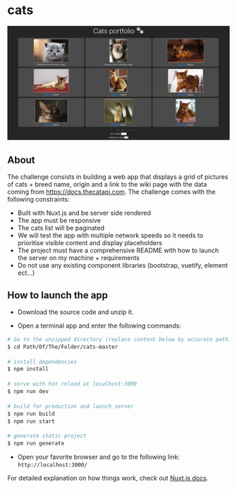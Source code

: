 # cats

![preview](https://github.com/damstaylor/cats/blob/master/assets/cats-portfolio-preview.png)

## About

The challenge consists in building a web app that displays a grid of pictures of cats + breed name, origin and a link to the wiki page with the data coming from https://docs.thecatapi.com.
The challenge comes with the following constraints:
* Built with Nuxt.js and be server side rendered
* The app must be responsive
* The cats list will be paginated
* We will test the app with multiple network speeds so it needs to prioritise visible content and display placeholders
* The project must have a comprehensive README with how to launch the server on my machine + requirements
* Do not use any existing component libraries (bootstrap, vuetify, element ect...)


## How to launch the app

* Download the source code and unzip it.

* Open a terminal app and enter the following commands:

```bash
# Go to the unzipped directory (replace content below by accurate path)
$ cd Path/Of/The/Folder/cats-master

# install dependencies
$ npm install

# serve with hot reload at localhost:3000
$ npm run dev

# build for production and launch server
$ npm run build
$ npm run start

# generate static project
$ npm run generate
```

* Open your favorite browser and go to the following link: `http://localhost:3000/`

For detailed explanation on how things work, check out [Nuxt.js docs](https://nuxtjs.org).
